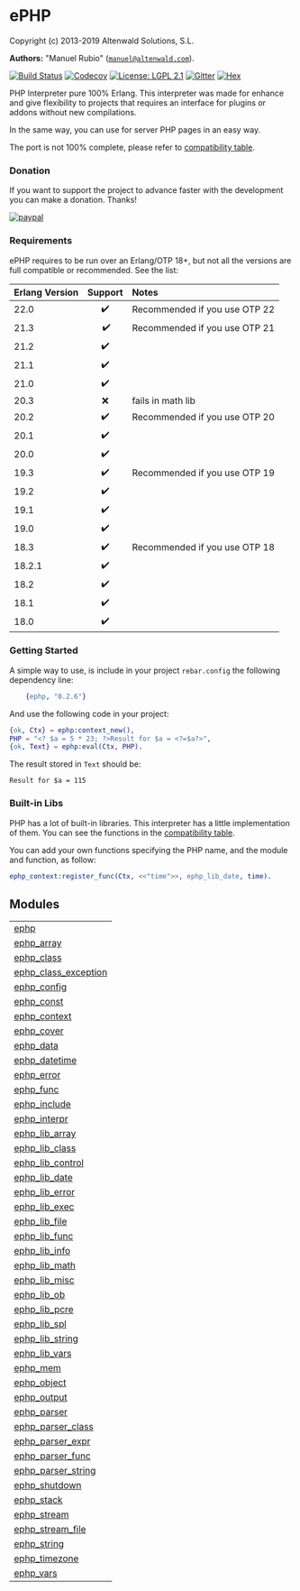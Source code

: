 

# ePHP #

Copyright (c) 2013-2019 Altenwald Solutions, S.L.

__Authors:__ "Manuel Rubio" ([`manuel@altenwald.com`](mailto:manuel@altenwald.com)).

[![Build Status](https://img.shields.io/travis/bragful/ephp/master.svg)](https://travis-ci.org/bragful/ephp)
[![Codecov](https://img.shields.io/codecov/c/github/bragful/ephp.svg)](https://codecov.io/gh/bragful/ephp)
[![License: LGPL 2.1](https://img.shields.io/github/license/bragful/ephp.svg)](https://raw.githubusercontent.com/bragful/ephp/master/COPYING)
[![Gitter](https://img.shields.io/gitter/room/bragful/ephp.svg)](https://gitter.im/bragful/ephp)
[![Hex](https://img.shields.io/hexpm/v/ephp.svg)](https://hex.pm/packages/ephp)

PHP Interpreter pure 100% Erlang. This interpreter was made for enhance and give flexibility to projects that requires an interface for plugins or addons without new compilations.

In the same way, you can use for server PHP pages in an easy way.

The port is not 100% complete, please refer to [compatibility table](http://github.com/bragful/ephp/blob/master/doc/COMPATIBILITY.md).


### <a name="Donation">Donation</a> ###

If you want to support the project to advance faster with the development you can make a donation. Thanks!

[![paypal](https://www.paypalobjects.com/en_US/GB/i/btn/btn_donateCC_LG.gif)](https://www.paypal.com/cgi-bin/webscr?cmd=_s-xclick&hosted_button_id=CBYJ5V2ZWWZ8G)


### <a name="Requirements">Requirements</a> ###

ePHP requires to be run over an Erlang/OTP 18+, but not all the versions are full compatible or recommended. See the list:

| Erlang Version | Support | Notes |
|:---|:---:|:---|
| 22.0 | :heavy_check_mark: | Recommended if you use OTP 22 |
| 21.3 | :heavy_check_mark: | Recommended if you use OTP 21 |
| 21.2 | :heavy_check_mark: | |
| 21.1 | :heavy_check_mark: | |
| 21.0 | :heavy_check_mark: | |
| 20.3 | :x: | fails in math lib |
| 20.2 | :heavy_check_mark: | Recommended if you use OTP 20 |
| 20.1 | :heavy_check_mark: | |
| 20.0 | :heavy_check_mark: | |
| 19.3 | :heavy_check_mark: | Recommended if you use OTP 19 |
| 19.2 | :heavy_check_mark: | |
| 19.1 | :heavy_check_mark: | |
| 19.0 | :heavy_check_mark: | |
| 18.3 | :heavy_check_mark: | Recommended if you use OTP 18 |
| 18.2.1 | :heavy_check_mark: | |
| 18.2 | :heavy_check_mark: | |
| 18.1 | :heavy_check_mark: | |
| 18.0 | :heavy_check_mark: | |


### <a name="Getting_Started">Getting Started</a> ###

A simple way to use, is include in your project `rebar.config` the following dependency line:

```erlang
    {ephp, "0.2.6"}
```

And use the following code in your project:

```erlang
{ok, Ctx} = ephp:context_new(),
PHP = "<? $a = 5 * 23; ?>Result for $a = <?=$a?>",
{ok, Text} = ephp:eval(Ctx, PHP).
```

The result stored in `Text` should be:

```
Result for $a = 115
```


### <a name="Built-in_Libs">Built-in Libs</a> ###

PHP has a lot of built-in libraries. This interpreter has a little implementation of them. You can see the functions in the [compatibility table](http://github.com/bragful/ephp/blob/master/doc/COMPATIBILITY.md).

You can add your own functions specifying the PHP name, and the module and function, as follow:

```erlang
ephp_context:register_func(Ctx, <<"time">>, ephp_lib_date, time).
```



## Modules ##


<table width="100%" border="0" summary="list of modules">
<tr><td><a href="http://github.com/bragful/ephp/blob/master/doc/ephp.md" class="module">ephp</a></td></tr>
<tr><td><a href="http://github.com/bragful/ephp/blob/master/doc/ephp_array.md" class="module">ephp_array</a></td></tr>
<tr><td><a href="http://github.com/bragful/ephp/blob/master/doc/ephp_class.md" class="module">ephp_class</a></td></tr>
<tr><td><a href="http://github.com/bragful/ephp/blob/master/doc/ephp_class_exception.md" class="module">ephp_class_exception</a></td></tr>
<tr><td><a href="http://github.com/bragful/ephp/blob/master/doc/ephp_config.md" class="module">ephp_config</a></td></tr>
<tr><td><a href="http://github.com/bragful/ephp/blob/master/doc/ephp_const.md" class="module">ephp_const</a></td></tr>
<tr><td><a href="http://github.com/bragful/ephp/blob/master/doc/ephp_context.md" class="module">ephp_context</a></td></tr>
<tr><td><a href="http://github.com/bragful/ephp/blob/master/doc/ephp_cover.md" class="module">ephp_cover</a></td></tr>
<tr><td><a href="http://github.com/bragful/ephp/blob/master/doc/ephp_data.md" class="module">ephp_data</a></td></tr>
<tr><td><a href="http://github.com/bragful/ephp/blob/master/doc/ephp_datetime.md" class="module">ephp_datetime</a></td></tr>
<tr><td><a href="http://github.com/bragful/ephp/blob/master/doc/ephp_error.md" class="module">ephp_error</a></td></tr>
<tr><td><a href="http://github.com/bragful/ephp/blob/master/doc/ephp_func.md" class="module">ephp_func</a></td></tr>
<tr><td><a href="http://github.com/bragful/ephp/blob/master/doc/ephp_include.md" class="module">ephp_include</a></td></tr>
<tr><td><a href="http://github.com/bragful/ephp/blob/master/doc/ephp_interpr.md" class="module">ephp_interpr</a></td></tr>
<tr><td><a href="http://github.com/bragful/ephp/blob/master/doc/ephp_lib_array.md" class="module">ephp_lib_array</a></td></tr>
<tr><td><a href="http://github.com/bragful/ephp/blob/master/doc/ephp_lib_class.md" class="module">ephp_lib_class</a></td></tr>
<tr><td><a href="http://github.com/bragful/ephp/blob/master/doc/ephp_lib_control.md" class="module">ephp_lib_control</a></td></tr>
<tr><td><a href="http://github.com/bragful/ephp/blob/master/doc/ephp_lib_date.md" class="module">ephp_lib_date</a></td></tr>
<tr><td><a href="http://github.com/bragful/ephp/blob/master/doc/ephp_lib_error.md" class="module">ephp_lib_error</a></td></tr>
<tr><td><a href="http://github.com/bragful/ephp/blob/master/doc/ephp_lib_exec.md" class="module">ephp_lib_exec</a></td></tr>
<tr><td><a href="http://github.com/bragful/ephp/blob/master/doc/ephp_lib_file.md" class="module">ephp_lib_file</a></td></tr>
<tr><td><a href="http://github.com/bragful/ephp/blob/master/doc/ephp_lib_func.md" class="module">ephp_lib_func</a></td></tr>
<tr><td><a href="http://github.com/bragful/ephp/blob/master/doc/ephp_lib_info.md" class="module">ephp_lib_info</a></td></tr>
<tr><td><a href="http://github.com/bragful/ephp/blob/master/doc/ephp_lib_math.md" class="module">ephp_lib_math</a></td></tr>
<tr><td><a href="http://github.com/bragful/ephp/blob/master/doc/ephp_lib_misc.md" class="module">ephp_lib_misc</a></td></tr>
<tr><td><a href="http://github.com/bragful/ephp/blob/master/doc/ephp_lib_ob.md" class="module">ephp_lib_ob</a></td></tr>
<tr><td><a href="http://github.com/bragful/ephp/blob/master/doc/ephp_lib_pcre.md" class="module">ephp_lib_pcre</a></td></tr>
<tr><td><a href="http://github.com/bragful/ephp/blob/master/doc/ephp_lib_spl.md" class="module">ephp_lib_spl</a></td></tr>
<tr><td><a href="http://github.com/bragful/ephp/blob/master/doc/ephp_lib_string.md" class="module">ephp_lib_string</a></td></tr>
<tr><td><a href="http://github.com/bragful/ephp/blob/master/doc/ephp_lib_vars.md" class="module">ephp_lib_vars</a></td></tr>
<tr><td><a href="http://github.com/bragful/ephp/blob/master/doc/ephp_mem.md" class="module">ephp_mem</a></td></tr>
<tr><td><a href="http://github.com/bragful/ephp/blob/master/doc/ephp_object.md" class="module">ephp_object</a></td></tr>
<tr><td><a href="http://github.com/bragful/ephp/blob/master/doc/ephp_output.md" class="module">ephp_output</a></td></tr>
<tr><td><a href="http://github.com/bragful/ephp/blob/master/doc/ephp_parser.md" class="module">ephp_parser</a></td></tr>
<tr><td><a href="http://github.com/bragful/ephp/blob/master/doc/ephp_parser_class.md" class="module">ephp_parser_class</a></td></tr>
<tr><td><a href="http://github.com/bragful/ephp/blob/master/doc/ephp_parser_expr.md" class="module">ephp_parser_expr</a></td></tr>
<tr><td><a href="http://github.com/bragful/ephp/blob/master/doc/ephp_parser_func.md" class="module">ephp_parser_func</a></td></tr>
<tr><td><a href="http://github.com/bragful/ephp/blob/master/doc/ephp_parser_string.md" class="module">ephp_parser_string</a></td></tr>
<tr><td><a href="http://github.com/bragful/ephp/blob/master/doc/ephp_shutdown.md" class="module">ephp_shutdown</a></td></tr>
<tr><td><a href="http://github.com/bragful/ephp/blob/master/doc/ephp_stack.md" class="module">ephp_stack</a></td></tr>
<tr><td><a href="http://github.com/bragful/ephp/blob/master/doc/ephp_stream.md" class="module">ephp_stream</a></td></tr>
<tr><td><a href="http://github.com/bragful/ephp/blob/master/doc/ephp_stream_file.md" class="module">ephp_stream_file</a></td></tr>
<tr><td><a href="http://github.com/bragful/ephp/blob/master/doc/ephp_string.md" class="module">ephp_string</a></td></tr>
<tr><td><a href="http://github.com/bragful/ephp/blob/master/doc/ephp_timezone.md" class="module">ephp_timezone</a></td></tr>
<tr><td><a href="http://github.com/bragful/ephp/blob/master/doc/ephp_vars.md" class="module">ephp_vars</a></td></tr></table>

